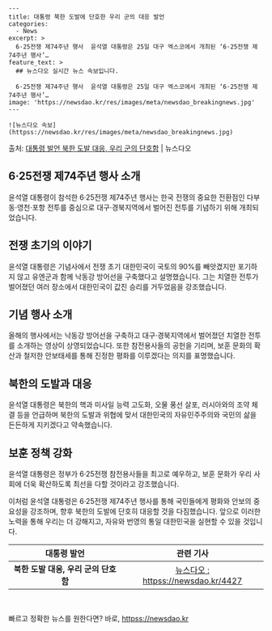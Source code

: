     ---
    title: 대통령 북한 도발에 단호한 우리 군의 대응 발언
    categories:
      - News
    excerpt: >
      6·25전쟁 제74주년 행사  윤석열 대통령은 25일 대구 엑스코에서 개최된 ‘6·25전쟁 제74주년 행사’…
    feature_text: >
      ## 뉴스다오 실시간 뉴스 속보입니다.
    
      6·25전쟁 제74주년 행사  윤석열 대통령은 25일 대구 엑스코에서 개최된 ‘6·25전쟁 제74주년 행사’…
    image: 'https://newsdao.kr/res/images/meta/newsdao_breakingnews.jpg'
    ---
    
    ![뉴스다오 속보](httpss://newsdao.kr/res/images/meta/newsdao_breakingnews.jpg)

<p>출처: <a href="httpss://newsdao.kr/4427" rel="dofollow">대통령 발언 북한 도발 대응, 우리 군의 단호함</a> | 뉴스다오</p>

<h2 data-ke-size="size26">6·25전쟁 제74주년 행사 소개</h2>
<p data-ke-size="size16">윤석열 대통령이 참석한 6·25전쟁 제74주년 행사는 한국 전쟁의 중요한 전환점인 다부동·영천·포항 전투를 중심으로 대구·경북지역에서 벌어진 전투를 기념하기 위해 개최되었습니다.</p>

<h2 data-ke-size="size26">전쟁 초기의 이야기</h2>
<p data-ke-size="size16">윤석열 대통령은 기념사에서 전쟁 초기 대한민국이 국토의 90%를 빼앗겼지만 포기하지 않고 유엔군과 함께 낙동강 방어선을 구축했다고 설명했습니다. 그는 치열한 전투가 벌어졌던 여러 장소에서 대한민국이 값진 승리를 거두었음을 강조했습니다.</p>

<h2 data-ke-size="size26">기념 행사 소개</h2>
<p data-ke-size="size16">올해의 행사에서는 낙동강 방어선을 구축하고 대구·경북지역에서 벌어졌던 치열한 전투를 소개하는 영상이 상영되었습니다. 또한 참전용사들의 공헌을 기리며, 보훈 문화의 확산과 철저한 안보태세를 통해 진정한 평화를 이루겠다는 의지를 표명했습니다.</p>

<h2 data-ke-size="size26">북한의 도발과 대응</h2>
<p data-ke-size="size16">윤석열 대통령은 북한의 핵과 미사일 능력 고도화, 오물 풍선 살포, 러시아와의 조약 체결 등을 언급하며 북한의 도발과 위협에 맞서 대한민국의 자유민주주의와 국민의 삶을 든든하게 지키겠다고 약속했습니다.</p>

<h2 data-ke-size="size26">보훈 정책 강화</h2>
<p data-ke-size="size16">윤석열 대통령은 정부가 6·25전쟁 참전용사들을 최고로 예우하고, 보훈 문화가 우리 사회에 더욱 확산하도록 최선을 다할 것이라고 강조했습니다.</p>

<p data-ke-size="size16">이처럼 윤석열 대통령은 6·25전쟁 제74주년 행사를 통해 국민들에게 평화와 안보의 중요성을 강조하며, 향후 북한의 도발에 단호히 대응할 것을 다짐했습니다. 앞으로 이러한 노력을 통해 우리는 더 강해지고, 자유와 번영의 통일 대한민국을 실현할 수 있을 것입니다.</p>

<table>
    <thead>
        <tr>
            <th>대통령 발언</th>
            <th>관련 기사</th>
        </tr>
    </thead>
    <tbody>
        <tr>
            <td style="text-align: center; height: 17px;"><b>북한 도발 대응, 우리 군의 단호함</b></td>
            <td style="text-align: center; height: 17px;"><a href="httpss://newsdao.kr/4427">뉴스다오 : httpss://newsdao.kr/4427</a></td>
        </tr>
    </tbody>
</table>
<p data-ke-size="size16">&nbsp;</p> 

빠르고 정확한 뉴스를 원한다면? 바로, <a href="httpss://newsdao.kr" rel="dofollow">httpss://newsdao.kr</a>


    